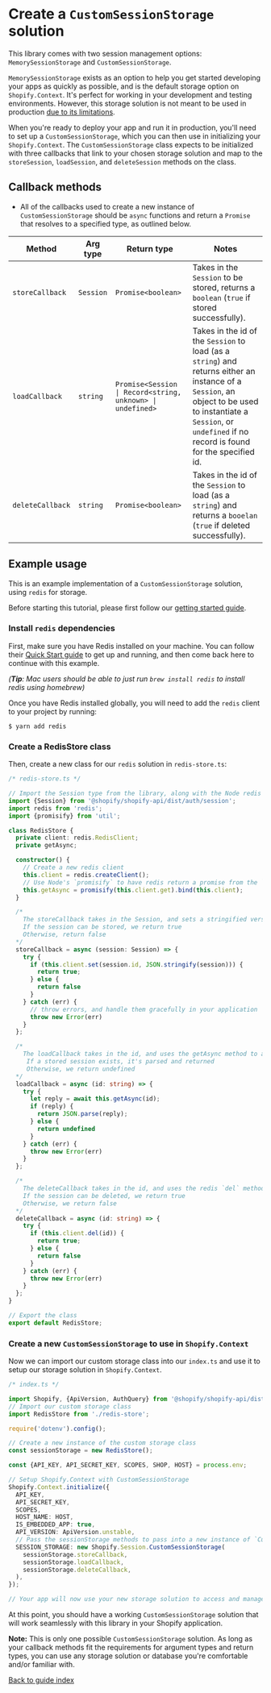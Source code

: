 # Create a `CustomSessionStorage` solution

This library comes with two session management options: `MemorySessionStorage` and `CustomSessionStorage`.

`MemorySessionStorage` exists as an option to help you get started developing your apps as quickly as possible, and is the default storage option on `Shopify.Context`. It's perfect for working in your development and testing environments. However, this storage solution is not meant to be used in production [due to its limitations](../issues.md).

When you're ready to deploy your app and run it in production, you'll need to set up a `CustomSessionStorage`, which you can then use in initializing your `Shopify.Context`. The `CustomSessionStorage` class expects to be initialized with three callbacks that link to your chosen storage solution and map to the `storeSession`, `loadSession`, and `deleteSession` methods on the class.

## Callback methods

- All of the callbacks used to create a new instance of `CustomSessionStorage` should be `async` functions and return a `Promise` that resolves to a specified type, as outlined below.

| Method | Arg type | Return type  | Notes  |
| ------- | ------- | ------------ | -------|
| `storeCallback`  | `Session` | `Promise<boolean>` | Takes in the `Session` to be stored, returns a `boolean` (`true` if stored successfully).                                                                                                                            |
| `loadCallback`   | `string`  | `Promise<Session \| Record<string, unknown> \| undefined> ` | Takes in the id of the `Session` to load (as a `string`) and returns either an instance of a `Session`, an object to be used to instantiate a `Session`, or `undefined` if no record is found for the specified id. |
| `deleteCallback` | `string`  | `Promise<boolean>` | Takes in the id of the `Session` to load (as a `string`) and returns a  `booelan` (`true` if deleted successfully). |

## Example usage

This is an example implementation of a `CustomSessionStorage` solution, using `redis` for storage.

Before starting this tutorial, please first follow our [getting started guide](../getting_started.md).
### Install `redis` dependencies

First, make sure you have Redis installed on your machine. You can follow their [Quick Start guide](https://redis.io/topics/quickstart) to get up and running, and then come back here to continue with this example.

_(**Tip**: Mac users should be able to just run `brew install redis` to install redis using homebrew)_

Once you have Redis installed globally, you will need to add the `redis` client to your project by running:
```shell
$ yarn add redis
```

### Create a RedisStore class

Then, create a new class for our `redis` solution in `redis-store.ts`:
```ts
/* redis-store.ts */

// Import the Session type from the library, along with the Node redis package, and `promisify` from Node
import {Session} from '@shopify/shopify-api/dist/auth/session';
import redis from 'redis';
import {promisify} from 'util';

class RedisStore {
  private client: redis.RedisClient;
  private getAsync;

  constructor() {
    // Create a new redis client
    this.client = redis.createClient();
    // Use Node's `promisify` to have redis return a promise from the `get` method
    this.getAsync = promisify(this.client.get).bind(this.client);
  }

  /*
    The storeCallback takes in the Session, and sets a stringified version of it on the redis store
    If the session can be stored, we return true
    Otherwise, return false
  */
  storeCallback = async (session: Session) => {
    try {
      if (this.client.set(session.id, JSON.stringify(session))) {
        return true;
      } else {
        return false
      }
    } catch (err) {
      // throw errors, and handle them gracefully in your application
      throw new Error(err)
    }
  };

  /*
    The loadCallback takes in the id, and uses the getAsync method to access the session data
     If a stored session exists, it's parsed and returned
     Otherwise, we return undefined
  */
  loadCallback = async (id: string) => {
    try {
      let reply = await this.getAsync(id);
      if (reply) {
        return JSON.parse(reply);
      } else {
        return undefined
      }
    } catch (err) {
      throw new Error(err)
    }
  };

  /*
    The deleteCallback takes in the id, and uses the redis `del` method to delete it from the store
    If the session can be deleted, we return true
    Otherwise, we return false
  */
  deleteCallback = async (id: string) => {
    try {
      if (this.client.del(id)) {
        return true;
      } else {
        return false
      }
    } catch (err) {
      throw new Error(err)
    }
  };
}

// Export the class
export default RedisStore;
```

### Create a new `CustomSessionStorage` to use in `Shopify.Context`

Now we can import our custom storage class into our `index.ts` and use it to setup our storage solution in `Shopify.Context`.

```ts
/* index.ts */

import Shopify, {ApiVersion, AuthQuery} from '@shopify/shopify-api/dist';
// Import our custom storage class
import RedisStore from './redis-store';

require('dotenv').config();

// Create a new instance of the custom storage class
const sessionStorage = new RedisStore();

const {API_KEY, API_SECRET_KEY, SCOPES, SHOP, HOST} = process.env;

// Setup Shopify.Context with CustomSessionStorage
Shopify.Context.initialize({
  API_KEY,
  API_SECRET_KEY,
  SCOPES,
  HOST_NAME: HOST,
  IS_EMBEDDED_APP: true,
  API_VERSION: ApiVersion.unstable,
  // Pass the sessionStorage methods to pass into a new instance of `CustomSessionStorage`
  SESSION_STORAGE: new Shopify.Session.CustomSessionStorage(
    sessionStorage.storeCallback,
    sessionStorage.loadCallback,
    sessionStorage.deleteCallback,
  ),
});

// Your app will now use your new storage solution to access and manage Sessions

```

At this point, you should have a working `CustomSessionStorage` solution that will work seamlessly with this library in your Shopify application.

**Note:** This is only one possible `CustomSessionStorage` solution. As long as your callback methods fit the requirements for argument types and return types, you can use any storage solution or database you're comfortable and/or familiar with.

[Back to guide index](index.md)

